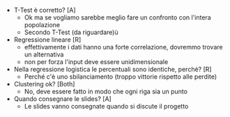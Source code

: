 - T-Test è corretto? [A]
    - Ok ma se vogliamo sarebbe meglio fare un confronto con l'intera popolazione
    - Secondo T-Test (da riguardare)ù
- Regressione lineare [R]
    - effettivamente i dati hanno una forte correlazione, dovremmo trovare un alternativa
    - non per forza l'input deve essere unidimensionale
- Nella regressione logistica le percentuali sono identiche, perchè? [R]
    - Perché c'è uno sbilanciamento (troppo vittorie rispetto alle perdite)
- Clustering ok? [Both]
    - No, deve essere fatto in modo che ogni riga sia un punto
- Quando consegnare le slides? [A]
    - Le slides vanno consegnate quando si discute il progetto